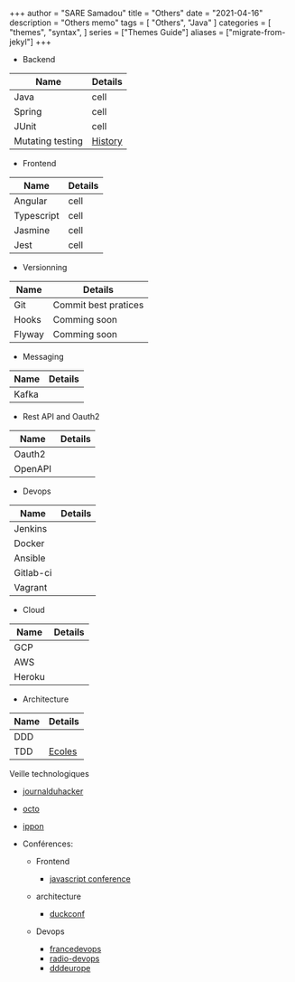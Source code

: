 +++
author = "SARE Samadou"
title = "Others"
date = "2021-04-16"
description = "Others memo"
tags = [
"Others",
"Java"
]
categories = [
"themes",
"syntax",
]
series = ["Themes Guide"]
aliases = ["migrate-from-jekyl"]
+++


- Backend

| Name | Details |
| ------ | ------ |
| Java   | cell |
| Spring | cell |
| JUnit  | cell |
| Mutating testing  | [History](https://testing.googleblog.com/2021/04/mutation-testing.html?utm_source=feedburner&utm_medium=email&utm_campaign=Feed%3A+blogspot%2FHbbgQ+%28Google+Testing+Blog%29) |

- Frontend

| Name | Details |
| ------ | ------ |
| Angular | cell |
| Typescript | cell |
| Jasmine | cell |
| Jest | cell |


- Versionning

| Name | Details |
| ------ | ------ |
| Git | Commit best pratices |
| Hooks | Comming soon |
| Flyway | Comming soon |


- Messaging

| Name | Details |
| ------ | ------ |
| Kafka |  |

- Rest API and Oauth2

| Name | Details |
| ------ | ------ |
| Oauth2 |  |
| OpenAPI |  |

- Devops

| Name | Details |
| ------ | ------ |
| Jenkins |  |
| Docker |  |
| Ansible |  |
| Gitlab-ci |  |
| Vagrant |  |

- Cloud

| Name | Details |
| ------ | ------ |
| GCP |  |
| AWS |  |
| Heroku |  |

- Architecture

| Name | Details |
| ------ | ------ |
| DDD |  |
| TDD |  [Ecoles](https://blog.octo.com/un-test-peut-en-cacher-un-autre-un-peu-de-theorie/)|

Veille technologiques
- [journalduhacker](https://www.journalduhacker.net/)
- [octo](https://blog.octo.com/)
- [ippon](https://blog.ippon.fr/)

- Conférences:
    - Frontend
        - [javascript conference](https://javascript-conference.com/london/)

    - architecture
        - [duckconf](https://www.laduckconf.com/)

    - Devops
        - [francedevops](https://www.francedevops.fr/)
        - [radio-devops](https://lydra.fr/radio-devops/)
        - [dddeurope](https://dddeurope.com/)

